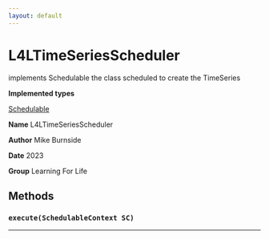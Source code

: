 ```yaml
---
layout: default
---
```


# L4LTimeSeriesScheduler

implements Schedulable the class scheduled to create the TimeSeries

**Implemented types**

[Schedulable](Schedulable)

**Name** L4LTimeSeriesScheduler

**Author** Mike Burnside

**Date** 2023

**Group** Learning For Life

## Methods

### `execute(SchedulableContext SC)`

---
